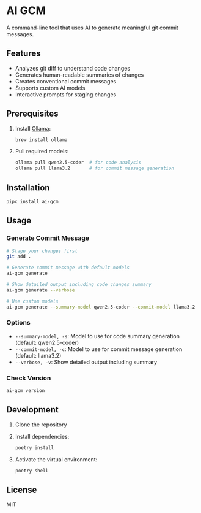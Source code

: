 # AI GCM

A command-line tool that uses AI to generate meaningful git commit messages.

## Features

- Analyzes git diff to understand code changes
- Generates human-readable summaries of changes
- Creates conventional commit messages
- Supports custom AI models
- Interactive prompts for staging changes

## Prerequisites

1. Install [Ollama](https://ollama.ai):

   ```bash
   brew install ollama
   ```

2. Pull required models:

   ```bash
   ollama pull qwen2.5-coder  # for code analysis
   ollama pull llama3.2       # for commit message generation
   ```

## Installation

```bash
pipx install ai-gcm
```

## Usage

### Generate Commit Message

```bash
# Stage your changes first
git add .

# Generate commit message with default models
ai-gcm generate

# Show detailed output including code changes summary
ai-gcm generate --verbose

# Use custom models
ai-gcm generate --summary-model qwen2.5-coder --commit-model llama3.2
```

### Options

- `--summary-model, -s`: Model to use for code summary generation (default: qwen2.5-coder)
- `--commit-model, -c`: Model to use for commit message generation (default: llama3.2)
- `--verbose, -v`: Show detailed output including summary

### Check Version

```bash
ai-gcm version
```

## Development

1. Clone the repository
2. Install dependencies:

   ```bash
   poetry install
   ```

3. Activate the virtual environment:

   ```bash
   poetry shell
   ```

## License

MIT
